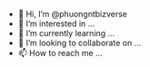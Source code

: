 - 👋 Hi, I’m @phuongntbizverse
- 👀 I’m interested in ...
- 🌱 I’m currently learning ...
- 💞️ I’m looking to collaborate on ...
- 📫 How to reach me ...

<!---
phuongntbizverse/phuongntbizverse is a ✨ special ✨ repository because its `README.md` (this file) appears on your GitHub profile.
You can click the Preview link to take a look at your changes.
--->

